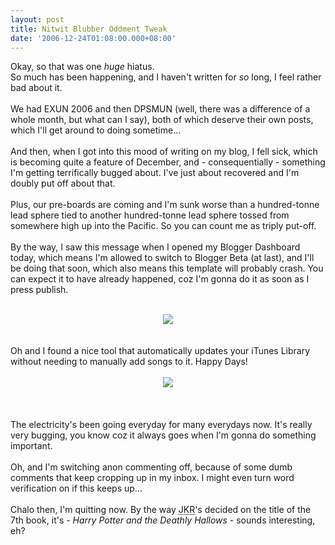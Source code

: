 ```yaml
---
layout: post
title: Nitwit Blubber Oddment Tweak
date: '2006-12-24T01:08:00.000+08:00'
---
```


Okay, so that was one <span style="font-style: italic;">huge</span> hiatus.<br />So much has been happening, and I haven't written for <span style="font-style: italic;">so</span> long, I feel rather bad about it.<br /><br />We had EXUN 2006 and then DPSMUN (well, there was a difference of a whole month, but what can I say), both of which deserve their own posts, which I'll get around to doing sometime...<br /><br />And then, when I got into this mood of writing on my blog, I fell sick, which is becoming quite a feature of December, and - consequentially -  something I'm getting terrifically bugged about. I've just about recovered and I'm doubly put off about that.<br /><br />Plus, our pre-boards are coming and I'm sunk worse than a hundred-tonne lead sphere tied to another hundred-tonne lead sphere tossed from somewhere high up into the Pacific. So you can count me as triply put-off.<br /><br />By the way, I saw this message when I opened my Blogger Dashboard today, which means I'm allowed to switch to Blogger Beta (at last), and I'll be doing that soon, which also means this template will probably crash. You can expect it to have already happened, coz I'm gonna do it as soon as I press publish.<br /><br /><div style="text-align: center;"><img src="http://members.lycos.co.uk/sahil/switch2.JPG" /><br /></div><br /><br />Oh and I found a nice tool that automatically updates your iTunes Library without needing to manually add songs to it. Happy Days!<br /><br /><div style="text-align: center;"><a href="http://itlu.ownz.ch"><img src="http://itlu.ownz.ch/itlugui.png" /></a><br /></div><br /><br /><br />The electricity's been going everyday for many everydays now. It's really very bugging, you know coz it always goes when I'm gonna do something important.<br /><br />Oh, and I'm switching anon commenting off, because of some dumb comments that keep cropping up in my inbox. I might even turn word verification on if this keeps up...<br /><br />Chalo then, I'm quitting now. By the way <abbr title="J K Rowling">JKR</abbr>'s decided on the title of the 7th book, it's - <span style="font-style: italic;">Harry Potter and the Deathly Hallows</span> - sounds interesting, eh?